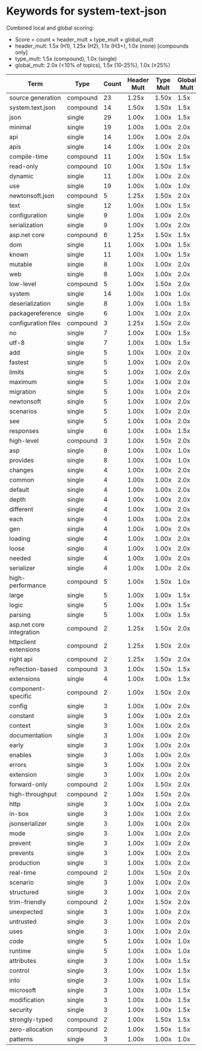 # Keywords for system-text-json

Combined local and global scoring:
- Score = count × header_mult × type_mult × global_mult
- header_mult: 1.5x (H1), 1.25x (H2), 1.1x (H3+), 1.0x (none) [compounds only]
- type_mult: 1.5x (compound), 1.0x (single)
- global_mult: 2.0x (<10% of topics), 1.5x (10-25%), 1.0x (≥25%)

| Term | Type | Count | Header Mult | Type Mult | Global Mult | Score |
|------|------|-------|-------------|-----------|-------------|-------|
| source generation | compound | 23 | 1.25x | 1.50x | 1.5x | 64.688 |
| system.text.json | compound | 14 | 1.50x | 1.50x | 1.5x | 47.250 |
| json | single | 29 | 1.00x | 1.00x | 1.5x | 43.500 |
| minimal | single | 19 | 1.00x | 1.00x | 2.0x | 38.000 |
| api | single | 14 | 1.00x | 1.00x | 2.0x | 28.000 |
| apis | single | 14 | 1.00x | 1.00x | 2.0x | 28.000 |
| compile-time | compound | 11 | 1.00x | 1.50x | 1.5x | 24.750 |
| read-only | compound | 10 | 1.00x | 1.50x | 1.5x | 22.500 |
| dynamic | single | 11 | 1.00x | 1.00x | 2.0x | 22.000 |
| use | single | 19 | 1.00x | 1.00x | 1.0x | 19.000 |
| newtonsoft.json | compound | 5 | 1.25x | 1.50x | 2.0x | 18.750 |
| text | single | 12 | 1.00x | 1.00x | 1.5x | 18.000 |
| configuration | single | 9 | 1.00x | 1.00x | 2.0x | 18.000 |
| serialization | single | 9 | 1.00x | 1.00x | 2.0x | 18.000 |
| asp.net core | compound | 6 | 1.25x | 1.50x | 1.5x | 16.875 |
| dom | single | 11 | 1.00x | 1.00x | 1.5x | 16.500 |
| known | single | 11 | 1.00x | 1.00x | 1.5x | 16.500 |
| mutable | single | 8 | 1.00x | 1.00x | 2.0x | 16.000 |
| web | single | 8 | 1.00x | 1.00x | 2.0x | 16.000 |
| low-level | compound | 5 | 1.00x | 1.50x | 2.0x | 15.000 |
| system | single | 14 | 1.00x | 1.00x | 1.0x | 14.000 |
| deserialization | single | 8 | 1.00x | 1.00x | 1.5x | 12.000 |
| packagereference | single | 6 | 1.00x | 1.00x | 2.0x | 12.000 |
| configuration files | compound | 3 | 1.25x | 1.50x | 2.0x | 11.250 |
| no | single | 7 | 1.00x | 1.00x | 1.5x | 10.500 |
| utf-8 | single | 7 | 1.00x | 1.00x | 1.5x | 10.500 |
| add | single | 5 | 1.00x | 1.00x | 2.0x | 10.000 |
| fastest | single | 5 | 1.00x | 1.00x | 2.0x | 10.000 |
| limits | single | 5 | 1.00x | 1.00x | 2.0x | 10.000 |
| maximum | single | 5 | 1.00x | 1.00x | 2.0x | 10.000 |
| migration | single | 5 | 1.00x | 1.00x | 2.0x | 10.000 |
| newtonsoft | single | 5 | 1.00x | 1.00x | 2.0x | 10.000 |
| scenarios | single | 5 | 1.00x | 1.00x | 2.0x | 10.000 |
| see | single | 5 | 1.00x | 1.00x | 2.0x | 10.000 |
| responses | single | 6 | 1.00x | 1.00x | 1.5x | 9.000 |
| high-level | compound | 3 | 1.00x | 1.50x | 2.0x | 9.000 |
| asp | single | 8 | 1.00x | 1.00x | 1.0x | 8.000 |
| provides | single | 8 | 1.00x | 1.00x | 1.0x | 8.000 |
| changes | single | 4 | 1.00x | 1.00x | 2.0x | 8.000 |
| common | single | 4 | 1.00x | 1.00x | 2.0x | 8.000 |
| default | single | 4 | 1.00x | 1.00x | 2.0x | 8.000 |
| depth | single | 4 | 1.00x | 1.00x | 2.0x | 8.000 |
| different | single | 4 | 1.00x | 1.00x | 2.0x | 8.000 |
| each | single | 4 | 1.00x | 1.00x | 2.0x | 8.000 |
| gen | single | 4 | 1.00x | 1.00x | 2.0x | 8.000 |
| loading | single | 4 | 1.00x | 1.00x | 2.0x | 8.000 |
| loose | single | 4 | 1.00x | 1.00x | 2.0x | 8.000 |
| needed | single | 4 | 1.00x | 1.00x | 2.0x | 8.000 |
| serializer | single | 4 | 1.00x | 1.00x | 2.0x | 8.000 |
| high-performance | compound | 5 | 1.00x | 1.50x | 1.0x | 7.500 |
| large | single | 5 | 1.00x | 1.00x | 1.5x | 7.500 |
| logic | single | 5 | 1.00x | 1.00x | 1.5x | 7.500 |
| parsing | single | 5 | 1.00x | 1.00x | 1.5x | 7.500 |
| asp.net core integration | compound | 2 | 1.25x | 1.50x | 2.0x | 7.500 |
| httpclient extensions | compound | 2 | 1.25x | 1.50x | 2.0x | 7.500 |
| right api | compound | 2 | 1.25x | 1.50x | 2.0x | 7.500 |
| reflection-based | compound | 3 | 1.00x | 1.50x | 1.5x | 6.750 |
| extensions | single | 4 | 1.00x | 1.00x | 1.5x | 6.000 |
| component-specific | compound | 2 | 1.00x | 1.50x | 2.0x | 6.000 |
| config | single | 3 | 1.00x | 1.00x | 2.0x | 6.000 |
| constant | single | 3 | 1.00x | 1.00x | 2.0x | 6.000 |
| context | single | 3 | 1.00x | 1.00x | 2.0x | 6.000 |
| documentation | single | 3 | 1.00x | 1.00x | 2.0x | 6.000 |
| early | single | 3 | 1.00x | 1.00x | 2.0x | 6.000 |
| enables | single | 3 | 1.00x | 1.00x | 2.0x | 6.000 |
| errors | single | 3 | 1.00x | 1.00x | 2.0x | 6.000 |
| extension | single | 3 | 1.00x | 1.00x | 2.0x | 6.000 |
| forward-only | compound | 2 | 1.00x | 1.50x | 2.0x | 6.000 |
| high-throughput | compound | 2 | 1.00x | 1.50x | 2.0x | 6.000 |
| http | single | 3 | 1.00x | 1.00x | 2.0x | 6.000 |
| in-box | single | 3 | 1.00x | 1.00x | 2.0x | 6.000 |
| jsonserializer | single | 3 | 1.00x | 1.00x | 2.0x | 6.000 |
| mode | single | 3 | 1.00x | 1.00x | 2.0x | 6.000 |
| prevent | single | 3 | 1.00x | 1.00x | 2.0x | 6.000 |
| prevents | single | 3 | 1.00x | 1.00x | 2.0x | 6.000 |
| production | single | 3 | 1.00x | 1.00x | 2.0x | 6.000 |
| real-time | compound | 2 | 1.00x | 1.50x | 2.0x | 6.000 |
| scenario | single | 3 | 1.00x | 1.00x | 2.0x | 6.000 |
| structured | single | 3 | 1.00x | 1.00x | 2.0x | 6.000 |
| trim-friendly | compound | 2 | 1.00x | 1.50x | 2.0x | 6.000 |
| unexpected | single | 3 | 1.00x | 1.00x | 2.0x | 6.000 |
| untrusted | single | 3 | 1.00x | 1.00x | 2.0x | 6.000 |
| uses | single | 3 | 1.00x | 1.00x | 2.0x | 6.000 |
| code | single | 5 | 1.00x | 1.00x | 1.0x | 5.000 |
| runtime | single | 5 | 1.00x | 1.00x | 1.0x | 5.000 |
| attributes | single | 3 | 1.00x | 1.00x | 1.5x | 4.500 |
| control | single | 3 | 1.00x | 1.00x | 1.5x | 4.500 |
| into | single | 3 | 1.00x | 1.00x | 1.5x | 4.500 |
| microsoft | single | 3 | 1.00x | 1.00x | 1.5x | 4.500 |
| modification | single | 3 | 1.00x | 1.00x | 1.5x | 4.500 |
| security | single | 3 | 1.00x | 1.00x | 1.5x | 4.500 |
| strongly-typed | compound | 2 | 1.00x | 1.50x | 1.5x | 4.500 |
| zero-allocation | compound | 2 | 1.00x | 1.50x | 1.5x | 4.500 |
| patterns | single | 3 | 1.00x | 1.00x | 1.0x | 3.000 |
